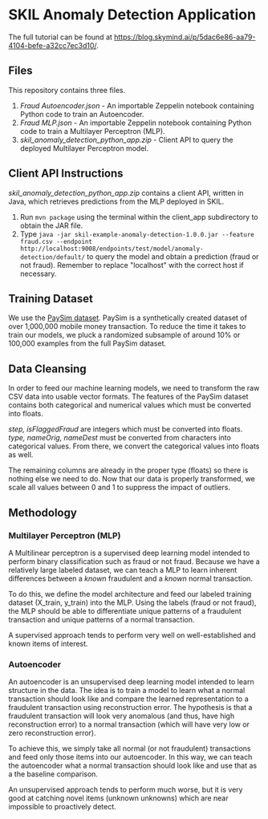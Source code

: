 # SKIL Anomaly Detection Application

The full tutorial can be found at https://blog.skymind.ai/p/5dac6e86-aa79-4104-befe-a32cc7ec3d10/.

## Files

This repository contains three files.

1. *Fraud Autoencoder.json* - An importable Zeppelin notebook containing Python code to train an Autoencoder.
2. *Fraud MLP.json* - An importable Zeppelin notebook containing Python code to train a Multilayer Perceptron (MLP).
3. *skil_anomaly_detection_python_app.zip* - Client API to query the deployed Multilayer Perceptron model.

## Client API Instructions

*skil_anomaly_detection_python_app.zip* contains a client API, written in Java, which retrieves predictions from the MLP deployed in SKIL.

1. Run `mvn package` using the terminal within the client_app subdirectory to obtain the JAR file.
2. Type `java -jar skil-example-anomaly-detection-1.0.0.jar --feature fraud.csv --endpoint http://localhost:9008/endpoints/test/model/anomaly-detection/default/` to query the model and obtain a prediction (fraud or not fraud). Remember to replace "localhost" with the correct host if necessary.

## Training Dataset

We use the [PaySim dataset](https://www.kaggle.com/ntnu-testimon/paysim1/data). PaySim is a synthetically created dataset of over 1,000,000 mobile money transaction. To reduce the time it takes to train our models, we pluck a randomized subsample of around 10% or 100,000 examples from the full PaySim dataset.

## Data Cleansing

In order to feed our machine learning models, we need to transform the raw CSV data into usable vector formats. The features of the PaySim dataset contains both categorical and numerical values which must be converted into floats.

*step, isFlaggedFraud* are integers which must be converted into floats.
*type, nameOrig, nameDest* must be converted from characters into categorical values. From there, we convert the categorical values into floats as well.

The remaining columns are already in the proper type (floats) so there is nothing else we need to do. Now that our data is properly transformed, we scale all values between 0 and 1 to suppress the impact of outliers.

## Methodology

### Multilayer Perceptron (MLP)

A Multilinear perceptron is a supervised deep learning model intended to perform binary classification such as fraud or not fraud. Because we have a relatively large labeled dataset, we can teach a MLP to learn inherent differences between a *known* fraudulent and a *known* normal transaction.

To do this, we define the model architecture and feed our labeled training dataset (X_train, y_train) into the MLP. Using the labels (fraud or not fraud), the MLP should be able to differentiate unique patterns of a fraudulent transaction and unique patterns of a normal transaction.

A supervised approach tends to perform very well on well-established and known items of interest.

### Autoencoder

An autoencoder is an unsupervised deep learning model intended to learn structure in the data. The idea is to train a model to learn what a normal transaction should look like and compare the learned representation to a fraudulent transaction using reconstruction error. The hypothesis is that a fraudulent transaction will look very anomalous (and thus, have high reconstruction error) to a normal transaction (which will have very low or zero reconstruction error).

To achieve this, we simply take all normal (or not fraudulent) transactions and feed only those items into our autoencoder. In this way, we can teach the autoencoder what a normal transaction should look like and use that as a the baseline comparison.

An unsupervised approach tends to perform much worse, but it is very good at catching novel items (unknown unknowns) which are near impossible to proactively detect.
